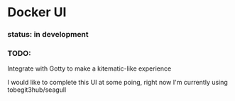 # Docker UI

### status: in development


### TODO:

Integrate with Gotty to make a kitematic-like experience


I would like to complete this UI at some poing, right now I'm currently using tobegit3hub/seagull
